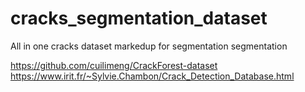 # cracks_segmentation_dataset
All in one cracks dataset markedup for segmentation segmentation

https://github.com/cuilimeng/CrackForest-dataset
https://www.irit.fr/~Sylvie.Chambon/Crack_Detection_Database.html
